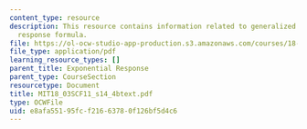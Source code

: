 ```yaml
---
content_type: resource
description: This resource contains information related to generalized exponential
  response formula.
file: https://ol-ocw-studio-app-production.s3.amazonaws.com/courses/18-03sc-differential-equations-fall-2011/e8afa55195fcf21663780f126bf5d4c6_MIT18_03SCF11_s14_4btext.pdf
file_type: application/pdf
learning_resource_types: []
parent_title: Exponential Response
parent_type: CourseSection
resourcetype: Document
title: MIT18_03SCF11_s14_4btext.pdf
type: OCWFile
uid: e8afa551-95fc-f216-6378-0f126bf5d4c6
---
```

